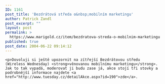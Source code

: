 ```yaml
---
ID: 1161
post_title: 'Bezdrátová středa o&nbsp;mobilním marketingu'
author: Patrick Zandl
post_excerpt: ""
layout: post
permalink: >
  https://www.marigold.cz/item/bezdratova-streda-o-mobilnim-marketingu
published: true
post_date: 2004-06-22 09:14:12
---
```

	<p>Dovoluji si ještě upozornit na zítřejší Bezdrátovou středu (Wireless Wednesday) <strong>věnovanou mobilnímu marketingu</strong>. Jak to tak vypadá, moderovat ji budu zase já, akce stojí tři stovky a podrobnější informace najdete <a href="http://www.tuesday.cz/detailAkce.aspx?id=190">zde</a>.
</p>